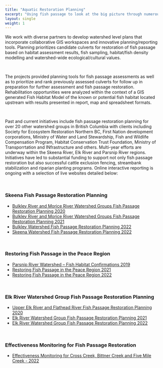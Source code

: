```yaml
---
title: "Aquatic Restoration Planning"
excerpt: "Using fish passage to look at the big picture through numerous large scale aquatic restoration planning projects throughout BC."
layout: single
weight: 1
---
```

We work with diverse partners to develop watershed level plans that incorporate collaborative GIS workspaces and innovative planning/reporting tools. Planning prioritizes candidate culverts for restoration of fish passage based on habitat assessment results, fish sampling, habitat/fish density modelling and watershed-wide ecological/cultural values.

<br>

The projects provided planning tools for fish passage  assessments as well as to prioritize and rank previously assessed culverts for follow up in preparation for further assessment and fish passage restoration. Rehabilitation opportunities were analyzed within the context of a GIS generated Fish Habitat Model of the known or potential fish habitat located upstream with results presented in report, map and spreadsheet formats.

<br>

Past and current initiatives include fish passage restoration planning for over 20 other watershed groups in British Columbia with clients including Society for Ecosystem Restoration Northern BC, First Nation development corporations, Ministry of Water and Land Stewardship,  Fish and Wildlife Compensation Program, Habitat Conservation Trust Foundation, Ministry of Transporrtation and INfrastructure and others. Multi-year efforts are underway within the Skeena River, Elk River and Parsnip River regions. Initiatives have led to substantial funding to support not only fish passage restoration but also successful cattle exclusion fencing, streambank stabilization and riparian planting programs. Online interactive reporting is ongoing with a selection of live websites detailed below:

 <br>
  
### Skeena Fish Passage Restoration Planning
  - [Bulkley River and Morice River Watershed Groups Fish Passage Restoration Planning 2020](https://www.newgraphenvironment.com/fish_passage_bulkley_2020_reporting/)
  - [Bulkley River and Morice River Watershed Groups Fish Passage Restoration Planning 2021](https://www.newgraphenvironment.com/fish_passage_skeena_2021_reporting/)
  - [Bulkley Watershed Fish Passage Restoration Planning 2022](https://www.newgraphenvironment.com/fish_passage_bulkley_2022_reporting/)
  - [Skeena Watershed Fish Passage Restoration Planning 2022](https://www.newgraphenvironment.com/fish_passage_skeena_2021_reporting/)

<br>

### Restoring Fish Passage in the Peace Region
  - [Parsnip River Watershed – Fish Habitat Confirmations 2019](https://www.newgraphenvironment.com/Parsnip_Fish_Passage/)
  - [Restoring Fish Passage in the Peace Region 2021](https://www.newgraphenvironment.com/fish_passage_parsnip_2021_reporting/)
  - [Restoring Fish Passage in the Peace Region 2022](https://www.newgraphenvironment.com/fish_passage_peace_2022_reporting/)
  
 
  
  <br>

### Elk River Watershed Group Fish Passage Restoration Planning
  - [Upper Elk River and Flathead River Fish Passage Restoration Planning 2020](https://www.newgraphenvironment.com/fish_passage_elk_2020_reporting/)
  - [Elk River Watershed Group Fish Passage Restoration Planning 2021](https://www.newgraphenvironment.com/fish_passage_elk_2021_reporting/)
  - [Elk River Watershed Group Fish Passage Restoration Planning 2022](https://www.newgraphenvironment.com/fish_passage_elk_2022_reporting/)
  
  <br>
  
### Effectiveness Monitoring for Fish Passage Restoration
  - [Effectiveness Monitoring for Cross Creek, Bittner Creek and Five Mile Creek - 2022](https://www.newgraphenvironment.com/fish_passage_moti_2022_reporting/)




